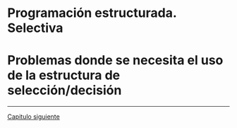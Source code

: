 # Programación estructurada. Selectiva



# Problemas donde se necesita el uso de la estructura de selección/decisión


********************************

[Capitulo siguiente](https://github.com/MaterialesProgramacion/ProblemasProgramacion/blob/master/iterativa.md)
